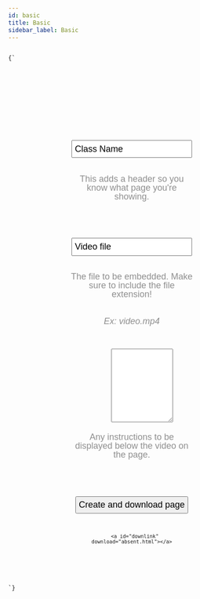 ```yaml
---
id: basic 
title: Basic 
sidebar_label: Basic 
---
```



<code>
{`
<html>
<head>
  <style type="text/css" media="screen"> <!-- Style the template -->
    html,body {
      margin:0;
      padding:0;
    }
    p {
      color:#8f8f8f;
      font-family:Arial;
      font-size:18px;
      line-height: 1;
      margin:0.25em 0;
    }
    form {
      width:50%;
      margin:0 auto;
      text-align: center;
    }
    input {
      margin:15px auto;
      padding:5px;
      line-height:1.25;
      font-size:18px;
    }
    textarea {
      height:150px;
      width:inherit;
      font-family:Arial;
      font-size:18px;
    }
  </style>
<script type="text/javascript">
// This script grabs data from the template form and generates new HTML source
function createNewWindow() {
  
    // Set the document variables from the form
    var title = document.getElementById('title').value
    var videoSrc = document.getElementById('video_src').value
    var notes = document.getElementById('notes').value
    
    // Create the new pagem set the title and style attributes
    var newPage = "<html><head><link rel='stylesheet' type='text/css' media='screen' href='style.css' /><title>"
    newPage += title;
    newPage += "</title><style type='text/css'>html,body {margin:0;padding:0;}a {display: none;}#main {width:100%;margin:0 auto;height:100%;font-family:'Open Sans',sans-serif;}#main p,#main ol,#main li {font-size:1.8rem;font-size:18px;}#content {width:65%;margin:0 auto;padding:20px;background-color:rgba(225,225,225,0.75);}.video {position: relative;padding-bottom: 56.25%;padding-top: 30px; height: 0; overflow: hidden;}.video iframe,.video object,.video embed,.video video {position: absolute;top: 0;left: 0;width: 100%;height: 100%;}</style></head>";
    
    // Set the body container divs and H1 title
    newPage += "<body><div id='main'><div id='content'><h1>" + title + "</h1>";
    
    // Create the HTML5 video container. Source is pulled from the form. Only runs MP4 right now to keep things simple.
    newPage += "<div class='video'>";
    newPage += "<video controls><source src='" + videoSrc;
    newPage += "' type='video/mp4'/>";
    newPage += "</video></div <!--video-->"
    
    // End video container, add any notes from the form. Plaintext only.
    newPage += "<p>" + notes;
    newPage += "<p>";
    newPage += "</body></html>";
    
    // Set the download action on the button.
    var downlink = document.getElementById('downlink');
    downlink.href = 'data:text/plain;charset=utf-8,' + encodeURIComponent(newPage);

    var event = new MouseEvent('click');

    downlink.dispatchEvent(event);
}
</script>
</head>
<body>
  <!-- This is the FORM that users see in the browser -->
  <form action="">
      <input type="text" id="title" value="Class Name">
      <p>This adds a header so you know what page you're showing.</p>
      <br/>
      <input type="text" id="video_src" value="Video file">
      <p>The file to be embedded. Make sure to include the file extension!</p>
      <p><i>Ex: video.mp4</i></p>
      <br/>
      <textarea id="notes" value="Notes/Instructions"></textarea>
      <p>Any instructions to be displayed below the video on the page.</p>
      <br/>
      <input type="button" id="createHtml" value="Create and download page" onclick="createNewWindow();">

      <a id="downlink" download="absent.html"></a>

  </form>
</body>
</html>
`}
</code>

